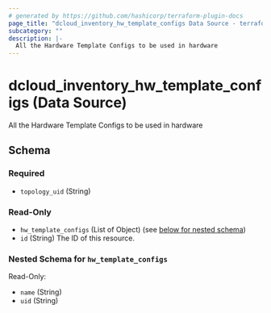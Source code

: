 ```yaml
---
# generated by https://github.com/hashicorp/terraform-plugin-docs
page_title: "dcloud_inventory_hw_template_configs Data Source - terraform-provider-dcloud"
subcategory: ""
description: |-
  All the Hardware Template Configs to be used in hardware
---
```


# dcloud_inventory_hw_template_configs (Data Source)

All the Hardware Template Configs to be used in hardware



<!-- schema generated by tfplugindocs -->
## Schema

### Required

- `topology_uid` (String)

### Read-Only

- `hw_template_configs` (List of Object) (see [below for nested schema](#nestedatt--hw_template_configs))
- `id` (String) The ID of this resource.

<a id="nestedatt--hw_template_configs"></a>
### Nested Schema for `hw_template_configs`

Read-Only:

- `name` (String)
- `uid` (String)


